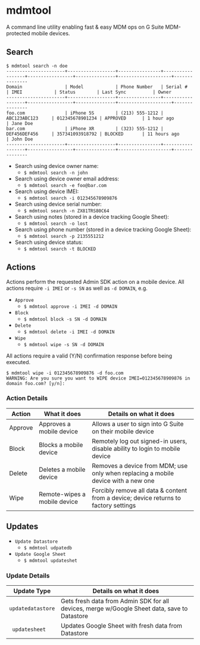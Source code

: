 # mdmtool
A command line utility enabling fast & easy MDM ops on G Suite MDM-protected mobile devices. 

## Search

```
$ mdmtool search -n doe
----------------------+------------------+----------------+------------------+-----------------+---------------+--------------------+---------------
Domain                | Model            | Phone Number   | Serial #         | IMEI            | Status        | Last Sync          | Owner
----------------------+------------------+----------------+------------------+-----------------+---------------+--------------------+---------------
foo.com               | iPhone 5S        | (213) 555-1212 | ABC123ABC123     | 012345678901234 | APPROVED      | 1 hour ago         | Jane Doe
bar.com               | iPhone XR        | (323) 555-1212 | DEF456DEF456     | 357341093918792 | BLOCKED       | 11 hours ago       | John Doe
----------------------+------------------+----------------+------------------+-----------------+---------------+--------------------+---------------
```

* Search using device owner name:
	* `$ mdmtool search -n john`
* Search using device owner email address:
	* `$ mdmtool search -e foo@bar.com`
* Search using device IMEI:
	* `$ mdmtool search -i 012345678909876`
* Search using device serial number:
	* `$ mdmtool search -n ZX81TRS80C64`
* Search using notes (stored in a device tracking Google Sheet):
	* `$ mdmtool search -o lost`
* Search using phone number (stored in a device tracking Google Sheet):
	* `$ mdmtool search -p 2135551212`
* Search using device status:
	* `$ mdmtool search -t BLOCKED`

## Actions
Actions perform the requested Admin SDK action on a mobile device. All actions require `-i IMEI` or `-s SN` as well as `-d DOMAIN`, e.g.
* `Approve` 
	* `$ mdmtool approve -i IMEI -d DOMAIN`
* `Block` 
	* `$ mdmtool block -s SN -d DOMAIN`
* `Delete` 
	* `$ mdmtool delete -i IMEI -d DOMAIN`
* `Wipe` 
	* `$ mdmtool wipe -s SN -d DOMAIN`

All actions require a valid (Y/N) confirmation response before being executed. 
```
$ mdmtool wipe -i 012345678909876 -d foo.com
WARNING: Are you sure you want to WIPE device IMEI=012345678909876 in domain foo.com? [y/n]: 
```

### Action Details
| Action  | What it does                 | Details on what it does                                                              |
|---------|------------------------------|--------------------------------------------------------------------------------------|
| Approve | Approves a mobile device     | Allows a user to sign into G Suite on their mobile device                            |
| Block   | Blocks a mobile device       | Remotely log out signed-in users, disable ability to login to mobile device          |
| Delete  | Deletes a mobile device      | Removes a device from MDM; use only when replacing a mobile device with a new one    |
| Wipe    | Remote-wipes a mobile device | Forcibly remove all data & content from a device; device returns to factory settings |

## Updates
* `Update Datastore`
	* `$ mdmtool udpatedb`
* `Update Google Sheet`
	* `$ mdmtool updateshet`

### Update Details
| Update Type       | Details on what it does                                                                      |
|-------------------|----------------------------------------------------------------------------------------------|
| `updatedatastore` | Gets fresh data from Admin SDK for all devices, merge w/Google Sheet data, save to Datastore |
| ` updatesheet`    | Updates Google Sheet with fresh data from Datastore                                          |


